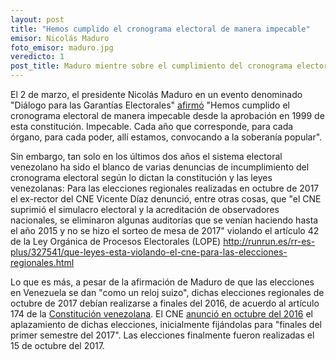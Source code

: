 ```yaml
---
layout: post
title: "Hemos cumplido el cronograma electoral de manera impecable"
emisor: Nicolás Maduro
foto_emisor: maduro.jpg
veredicto: 1
post_title: Maduro mientre sobre el cumplimiento del cronograma electoral
---
```


El 2 de marzo, el presidente Nicolás Maduro en un evento denominado "Diálogo para las Garantías Electorales" [afirmó](https://youtu.be/aMOX_-ARJ84?t=2m1s) "Hemos cumplido el cronograma electoral de manera impecable desde la aprobación en 1999 de esta constitución. Impecable. Cada año que corresponde, para cada órgano, para cada poder, allí estamos, convocando a la soberanía popular".

<!--more-->

Sin embargo, tan solo en los últimos dos años el sistema electoral venezolano ha sido el blanco de varias denuncias de incumplimiento del cronograma electoral según lo dictan la constitución y las leyes venezolanas: Para las elecciones regionales realizadas en octubre de 2017 el ex-rector del CNE Vicente Díaz denunció, entre otras cosas, que "el CNE suprimió el simulacro electoral  y la acreditación  de observadores nacionales, se eliminaron algunas auditorías que se venían haciendo hasta el año 2015 y  no se hizo el sorteo de mesa de 2017" violando el artículo 42 de la Ley Orgánica de Procesos Electorales (LOPE) http://runrun.es/rr-es-plus/327541/que-leyes-esta-violando-el-cne-para-las-elecciones-regionales.html

Lo que es más, a pesar de la afirmación de Maduro de que las elecciones en Venezuela se dan "como un reloj suizo", dichas elecciones regionales de octubre de 2017 debían realizarse a finales del 2016, de acuerdo al artículo 174 de la [Constitución venezolana](https://www.oas.org/juridico/mla/sp/ven/sp_ven-int-const.html). El CNE [anunció en octubre del 2016](http://www.bbc.com/mundo/noticias-america-latina-37699764) el aplazamiento de dichas elecciones, inicialmente fijándolas para "finales del primer semestre del 2017". Las elecciones finalmente fueron realizadas el 15 de octubre del 2017.
